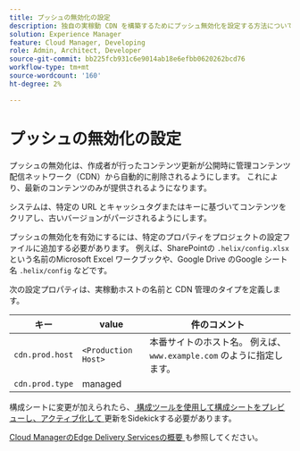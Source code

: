 ```yaml
---
title: プッシュの無効化の設定
description: 独自の実稼動 CDN を構築するためにプッシュ無効化を設定する方法について説明します。
solution: Experience Manager
feature: Cloud Manager, Developing
role: Admin, Architect, Developer
source-git-commit: bb225fcb931c6e9014ab18e6efbb0620262bcd76
workflow-type: tm+mt
source-wordcount: '160'
ht-degree: 2%

---
```


# プッシュの無効化の設定

プッシュの無効化は、作成者が行ったコンテンツ更新が公開時に管理コンテンツ配信ネットワーク（CDN）から自動的に削除されるようにします。 これにより、最新のコンテンツのみが提供されるようになります。

システムは、特定の URL とキャッシュタグまたはキーに基づいてコンテンツをクリアし、古いバージョンがパージされるようにします。

プッシュの無効化を有効にするには、特定のプロパティをプロジェクトの設定ファイルに追加する必要があります。 例えば、SharePointの `.helix/config.xlsx` という名前のMicrosoft Excel ワークブックや、Google Drive のGoogle シート名 `.helix/config` などです。

次の設定プロパティは、実稼動ホストの名前と CDN 管理のタイプを定義します。

| キー | value | 件のコメント |
| --- | --- | --- |
| `cdn.prod.host` | `<Production Host>` | 本番サイトのホスト名。 例えば、`www.example.com` のように指定します。 |
| `cdn.prod.type` | managed |   |

構成シートに変更が加えられたら、[ 構成ツールを使用して構成シートをプレビューし、アクティブ化して ](/help/edge/docs/sidekick.md) 更新をSidekickする必要があります。

[Cloud ManagerのEdge Delivery Servicesの概要 ](/help/implementing/cloud-manager/edge-delivery/introduction-to-edge-delivery-services.md#ed-todo-list) も参照してください。
